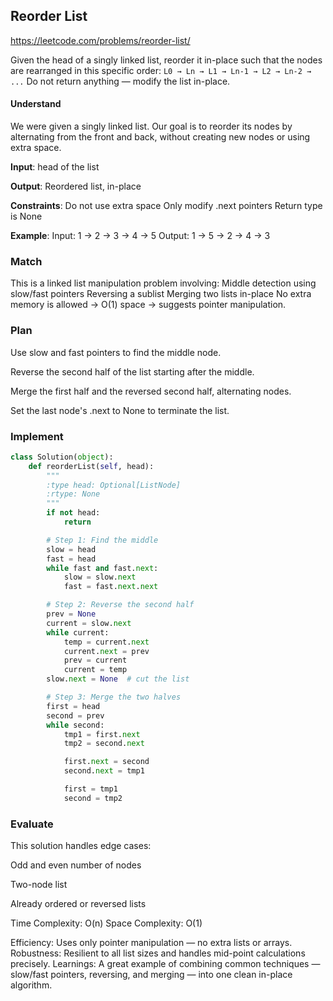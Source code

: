 ## Reorder List
https://leetcode.com/problems/reorder-list/

Given the head of a singly linked list, reorder it in-place such that
the nodes are rearranged in this specific order:
`L0 → Ln → L1 → Ln-1 → L2 → Ln-2 → ...`
Do not return anything — modify the list in-place.

#### Understand
We were given a singly linked list.
Our goal is to reorder its nodes by alternating from the front and
back, without creating new nodes or using extra space.

**Input**: head of the list

**Output**: Reordered list, in-place

**Constraints**:
Do not use extra space
Only modify .next pointers
Return type is None

**Example**:
Input: 1 → 2 → 3 → 4 → 5
Output: 1 → 5 → 2 → 4 → 3

### Match
This is a linked list manipulation problem involving:
Middle detection using slow/fast pointers
Reversing a sublist
Merging two lists in-place
No extra memory is allowed → O(1) space → suggests pointer manipulation.

### Plan
Use slow and fast pointers to find the middle node.

Reverse the second half of the list starting after the middle.

Merge the first half and the reversed second half, alternating nodes.

Set the last node's .next to None to terminate the list.

### Implement

```python
class Solution(object):
    def reorderList(self, head):
        """
        :type head: Optional[ListNode]
        :rtype: None
        """
        if not head:
            return

        # Step 1: Find the middle
        slow = head
        fast = head
        while fast and fast.next:
            slow = slow.next
            fast = fast.next.next

        # Step 2: Reverse the second half
        prev = None
        current = slow.next
        while current:
            temp = current.next
            current.next = prev
            prev = current
            current = temp
        slow.next = None  # cut the list

        # Step 3: Merge the two halves
        first = head
        second = prev
        while second:
            tmp1 = first.next
            tmp2 = second.next

            first.next = second
            second.next = tmp1

            first = tmp1
            second = tmp2
```
### Evaluate

This solution handles edge cases:

Odd and even number of nodes

Two-node list

Already ordered or reversed lists

Time Complexity: O(n)
Space Complexity: O(1)

Efficiency: Uses only pointer manipulation — no extra lists or arrays.
Robustness: Resilient to all list sizes and handles mid-point
calculations precisely.
Learnings: A great example of combining common techniques — slow/fast
pointers, reversing, and merging — into one clean in-place algorithm.